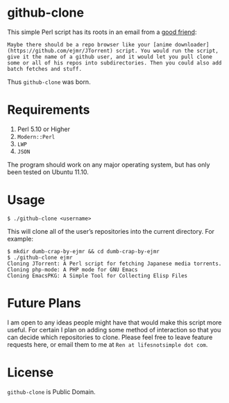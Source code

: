 # github-clone

This simple Perl script has its roots in an email from a
[good friend](https://github.com/richardcpeterson):

    Maybe there should be a repo browser like your [anime downloader](https://github.com/ejmr/JTorrent) script. You would run the script, give it the name of a github user, and it would let you pull clone some or all of his repos into subdirectories. Then you could also add batch fetches and stuff.

Thus `github-clone` was born.

# Requirements

1. Perl 5.10 or Higher
2. `Modern::Perl`
3. `LWP`
4. `JSON`

The program should work on any major operating system, but has only
been tested on Ubuntu 11.10.

# Usage

    $ ./github-clone <username>

This will clone all of the user’s repositories into the current
directory.  For example:

    $ mkdir dumb-crap-by-ejmr && cd dumb-crap-by-ejmr
    $ ./github-clone ejmr
    Cloning JTorrent: A Perl script for fetching Japanese media torrents.
    Cloning php-mode: A PHP mode for GNU Emacs
    Cloning EmacsPKG: A Simple Tool for Collecting Elisp Files

# Future Plans

I am open to any ideas people might have that would make this script
more useful.  For certain I plan on adding some method of interaction
so that you can decide which repositories to clone.  Please feel free
to leave feature requests here, or email them to me at `Ren at
lifesnotsimple dot com`.

# License

`github-clone` is Public Domain.
